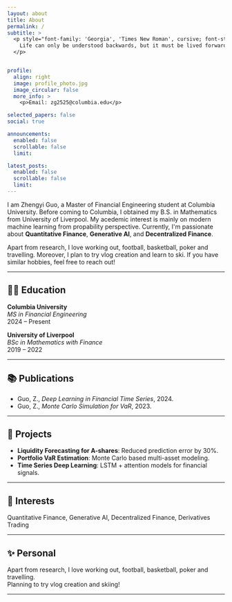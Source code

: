 ```yaml
---
layout: about
title: About
permalink: /
subtitle: >
  <p style="font-family: 'Georgia', 'Times New Roman', cursive; font-style: italic;">
    Life can only be understood backwards, but it must be lived forwards.
  </p>


profile:
  align: right
  image: profile_photo.jpg
  image_circular: false
  more_info: >
    <p>Email: zg2525@columbia.edu</p>

selected_papers: false
social: true

announcements:
  enabled: false
  scrollable: false
  limit:

latest_posts:
  enabled: false
  scrollable: false
  limit:
---
```


I am Zhengyi Guo, a Master of Financial Engineering student at Columbia University. Before coming to Columbia, I obtained my B.S. in Mathematics from University of Liverpool. My acedemic interest is mainly on modern machine learning from propability perspective. Currently, I'm passionate about **Quantitative Finance**, **Generative AI**, and **Decentralized Finance**.

Apart from research, I love working out, football, basketball, poker and travelling. Moreover, I plan to try vlog creation and learn to ski. If you have similar hobbies, feel free to reach out!

---

## 🧑‍🎓 Education

**Columbia University**  
*MS in Financial Engineering*  
2024 – Present  

**University of Liverpool**  
*BSc in Mathematics with Finance*  
2019 – 2022  

---

## 📚 Publications

- Guo, Z., *Deep Learning in Financial Time Series*, 2024.  
- Guo, Z., *Monte Carlo Simulation for VaR*, 2023.

---

## 💼 Projects

- **Liquidity Forecasting for A-shares**: Reduced prediction error by 30%.  
- **Portfolio VaR Estimation**: Monte Carlo based multi-asset modeling.  
- **Time Series Deep Learning**: LSTM + attention models for financial signals.

---

## 🧠 Interests

Quantitative Finance, Generative AI, Decentralized Finance, Derivatives Trading

---

## ✨ Personal

Apart from research, I love working out, football, basketball, poker and travelling.  
Planning to try vlog creation and skiing!

---











